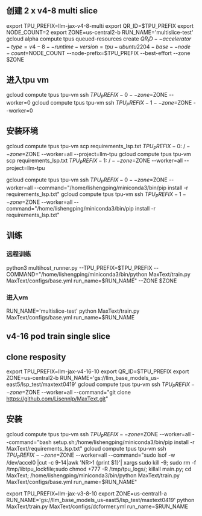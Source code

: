 ## 创建 2 x v4-8 multi slice
export TPU_PREFIX=llm-jax-v4-8-multi
export QR_ID=$TPU_PREFIX
export NODE_COUNT=2
export ZONE=us-central2-b
RUN_NAME='multislice-test'
gcloud alpha compute tpus queued-resources create $QR_ID --accelerator-type=v4-8 --runtime-version=tpu-ubuntu2204-base --node-count=$NODE_COUNT --node-prefix=$TPU_PREFIX  --best-effort --zone $ZONE

## 进入tpu vm
gcloud compute tpus tpu-vm ssh $TPU_PREFIX-0 --zone=$ZONE --worker=0
gcloud compute tpus tpu-vm ssh $TPU_PREFIX-1 --zone=$ZONE --worker=0

## 安装环境
gcloud compute tpus tpu-vm scp requirements_lsp.txt $TPU_PREFIX-0:~/  --zone=$ZONE  --worker=all  --project=llm-tpu
gcloud compute tpus tpu-vm scp requirements_lsp.txt $TPU_PREFIX-1:~/  --zone=$ZONE  --worker=all  --project=llm-tpu

gcloud compute tpus tpu-vm ssh $TPU_PREFIX-0 --zone=$ZONE --worker=all --command="/home/lishengping/miniconda3/bin/pip install -r requirements_lsp.txt"
gcloud compute tpus tpu-vm ssh $TPU_PREFIX-1 --zone=$ZONE --worker=all --command="/home/lishengping/miniconda3/bin/pip install -r requirements_lsp.txt"

## 训练
### 远程训练
python3 multihost_runner.py --TPU_PREFIX=$TPU_PREFIX --COMMAND="/home/lishengping/miniconda3/bin/python MaxText/train.py MaxText/configs/base.yml run_name=$RUN_NAME" --ZONE $ZONE
### 进入vm
RUN_NAME='multislice-test'
python MaxText/train.py MaxText/configs/base.yml run_name=$RUN_NAME



## v4-16 pod train single slice
## clone resposity
export TPU_PREFIX=llm-jax-v4-16-10
export QR_ID=$TPU_PREFIX
export ZONE=us-central2-b
RUN_NAME='gs://llm_base_models_us-east5/lsp_test/maxtext0419'
gcloud compute tpus tpu-vm ssh $TPU_PREFIX --zone=$ZONE --worker=all --command="git clone https://github.com/Lisennlp/MaxText.git"
## 安装
gcloud compute tpus tpu-vm ssh $TPU_PREFIX --zone=$ZONE --worker=all --command="bash setup.sh;/home/lishengping/miniconda3/bin/pip install -r MaxText/requirements_lsp.txt"
gcloud compute tpus tpu-vm ssh $TPU_PREFIX --zone=$ZONE --worker=all --command="sudo lsof -w /dev/accel0 |cut -c 9-14|awk 'NR>1 {print $1}'| xargs sudo kill -9; sudo rm -f /tmp/libtpu_lockfile;sudo chmod +777 -R /tmp/tpu_logs/; killall main.py; cd MaxText; /home/lishengping/miniconda3/bin/python MaxText/train.py MaxText/configs/base.yml run_name=$RUN_NAME"



export TPU_PREFIX=llm-jax-v3-8-10
export ZONE=us-central1-a
RUN_NAME='gs://llm_base_models_us-east5/lsp_test/maxtext0419'
python MaxText/train.py MaxText/configs/dcformer.yml run_name=$RUN_NAME